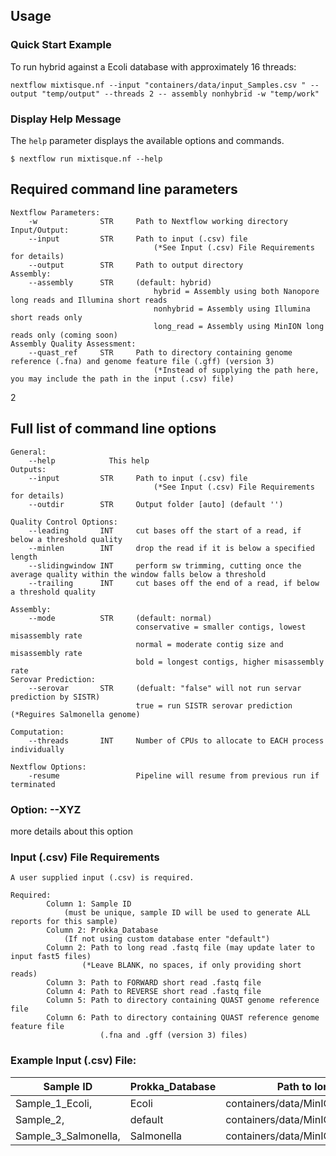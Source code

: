 Usage
-----

### Quick Start Example

To run hybrid against a Ecoli database with approximately 16 threads:
```
nextflow mixtisque.nf --input "containers/data/input_Samples.csv " --output "temp/output" --threads 2 -- assembly nonhybrid -w "temp/work"
```

### Display Help Message

The `help` parameter displays the available options and commands.
```
$ nextflow run mixtisque.nf --help
```

## Required command line parameters
    Nextflow Parameters:
        -w              STR     Path to Nextflow working directory
    Input/Output:
        --input         STR     Path to input (.csv) file 
                                    (*See Input (.csv) File Requirements for details)
        --output        STR     Path to output directory
    Assembly:
        --assembly      STR     (default: hybrid)
                                    hybrid = Assembly using both Nanopore long reads and Illumina short reads
                                    nonhybrid = Assembly using Illumina short reads only
                                    long_read = Assembly using MinION long reads only (coming soon)
    Assembly Quality Assessment:
        --quast_ref     STR     Path to directory containing genome reference (.fna) and genome feature file (.gff) (version 3)
                                    (*Instead of supplying the path here, you may include the path in the input (.csv) file)
   
      
2
## Full list of command line options

    General:
        --help            This help
    Outputs:
        --input         STR     Path to input (.csv) file
                                    (*See Input (.csv) File Requirements for details)
        --outdir        STR     Output folder [auto] (default '')
        
    Quality Control Options:
        --leading       INT     cut bases off the start of a read, if below a threshold quality 
        --minlen        INT     drop the read if it is below a specified length 
        --slidingwindow INT     perform sw trimming, cutting once the average quality within the window falls below a threshold 
        --trailing      INT     cut bases off the end of a read, if below a threshold quality 

    Assembly: 
        --mode          STR     (default: normal)
                                conservative = smaller contigs, lowest misassembly rate
                                normal = moderate contig size and misassembly rate
                                bold = longest contigs, higher misassembly rate                              
    Serovar Prediction:
        --serovar       STR     (defualt: "false" will not run servar prediction by SISTR)
                                true = run SISTR serovar prediction (*Reguires Salmonella genome)
    
    Computation:
        --threads       INT     Number of CPUs to allocate to EACH process individually 
        
    Nextflow Options:
        -resume                 Pipeline will resume from previous run if terminated
        
### Option: --XYZ

more details about this option


### Input (.csv) File Requirements
    A user supplied input (.csv) is required.
    
    Required:
            Column 1: Sample ID 
                (must be unique, sample ID will be used to generate ALL reports for this sample)
            Column 2: Prokka_Database
                (If not using custom database enter "default")
            Column 2: Path to long read .fastq file (may update later to input fast5 files)
                    (*Leave BLANK, no spaces, if only providing short reads)
            Column 3: Path to FORWARD short read .fastq file
            Column 4: Path to REVERSE short read .fastq file
            Column 5: Path to directory containing QUAST genome reference file
            Column 6: Path to directory containing QUAST reference genome feature file
                        (.fna and .gff (version 3) files)
                        
  ### Example Input (.csv) File:

| Sample ID | Prokka_Database | Path to long read fastq file |  Path to FORWARD short read fastq file |  Path to REVERSE short read fastq file | Path to QUAST genome reference file | Path to QUAST genome feature file |
| --------- | ----------- | ----------- | ----------- | ----------- | ----------- | ----------- |
| Sample_1_Ecoli, | Ecoli | containers/data/MinION/sample1_minion_001.fq, | containers/data/illumina/sample1_R1_001.fq, | containers/data/illumina/sample1_R2_001.fq, | containers/data/quast_references/ecoli_k12.fna, | containers/data/quast_references/ecoli_k12.gff |
| Sample_2, | default | containers/data/MinION/sample2_minion_001.fq, | containers/data/illumina/sample2_R1_001.fq, | containers/data/illumina/sample2_R2_001.fq, | containers/data/quast_references/ecoli_k12.fna, | containers/data/quast_references/ecoli_k12.gff |
| Sample_3_Salmonella, | Salmonella | containers/data/MinION/sample3_minion_001.fq, | containers/data/illumina/sample3_R1_001.fq, | containers/data/illumina/sample3_R2_001.fq, | containers/data/quast_references/ecoli_k12.fna, | containers/data/quast_references/ecoli_k12.gff |

                    

```

